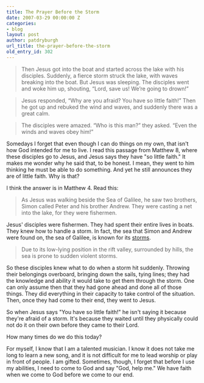 ```yaml
---
title: The Prayer Before the Storm
date: 2007-03-29 00:00:00 Z
categories:
- blog
layout: post
author: patdryburgh
url_title: the-prayer-before-the-storm
old_entry_id: 302
---
```


>Then Jesus got into the boat and started across the lake with his disciples. Suddenly, a fierce storm struck the lake, with waves breaking into the boat. But Jesus was sleeping. The disciples went and woke him up, shouting, “Lord, save us! We’re going to drown!”

>Jesus responded, “Why are you afraid? You have so little faith!” Then he got up and rebuked the wind and waves, and suddenly there was a great calm.

>The disciples were amazed. “Who is this man?” they asked. “Even the winds and waves obey him!”

Somedays I forget that even though I can do things on my own, that isn't how God intended for me to live. I read this passage from Matthew 8, where these disciples go to Jesus, and Jesus says they have "so little faith." It makes me wonder why he said that, to be honest. I mean, they went to him thinking he must be able to do something. And yet he still announces they are of little faith. Why is that?

I think the answer is in Matthew 4. Read this:

>As Jesus was walking beside the Sea of Galilee, he saw two brothers, Simon called Peter and his brother Andrew. They were casting a net into the lake, for they were fishermen.

Jesus' disciples were fishermen. They had spent their entire lives in boats. They knew how to handle a storm. In fact, the sea that Simon and Andrew were found on, the sea of Galilee, is known for its [storms](http://en.wikipedia.org/wiki/Sea_of_Galilee).

>Due to its low-lying position in the rift valley, surrounded by hills, the sea is prone to sudden violent storms.

So these disciples knew what to do when a storm hit suddenly. Throwing their belongings overboard, bringing down the sails, tying lines; they had the knowledge and ability it would take to get them through the storm. One can only assume then that they had gone ahead and done all of those things. They did everything in their capacity to take control of the situation. Then, once they had come to their end, they went to Jesus.

So when Jesus says "You have so little faith!" he isn't saying it because they're afraid of a storm. It's because they waited until they physically could not do it on their own before they came to their Lord.

How many times do we do this today?

For myself, I know that I am a talented musician. I know it does not take me long to learn a new song, and it is not difficult for me to lead worship or play in front of people. I am gifted. Sometimes, though, I forget that before I use my abilities, I need to come to God and say "God, help me." We have faith when we come to God before we come to our end.